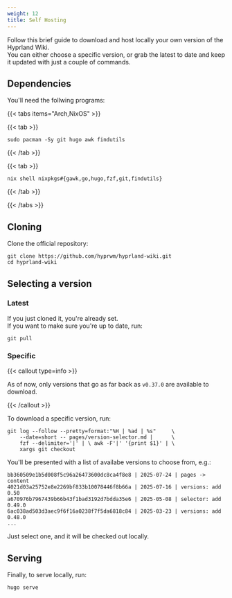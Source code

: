 ```yaml
---
weight: 12
title: Self Hosting
---
```


Follow this brief guide to download and host locally your own version of the Hyprland Wiki.  
You can either choose a specific version, or grab the latest to date and keep it updated with just a couple of commands.

## Dependencies

You'll need the follwing programs:

{{< tabs items="Arch,NixOS" >}}

{{< tab >}}

```shell
sudo pacman -Sy git hugo awk findutils
```

{{< /tab >}}

{{< tab >}}

```shell
nix shell nixpkgs#{gawk,go,hugo,fzf,git,findutils}
```

{{< /tab >}}

{{< /tabs >}}

## Cloning

Clone the official repository:

```shell
git clone https://github.com/hyprwm/hyprland-wiki.git
cd hyprland-wiki
```

## Selecting a version

### Latest
If you just cloned it, you're already set.  
If you want to make sure you're up to date, run:

```shell
git pull
```

### Specific

{{< callout type=info >}}

As of now, only versions that go as far back as `v0.37.0` are available to download.

{{< /callout >}}

To download a specific version, run:

```shell
git log --follow --pretty=format:"%H | %ad | %s"     \
    --date=short -- pages/version-selector.md |      \
    fzf --delimiter='|' | \ awk -F'|' '{print $1}' | \
    xargs git checkout
```
You'll be presented with a list of availabe versions to choose from, e.g.:

```plain
bb360509e1b5d008f5c96a26473600dc8ca4f8e8 | 2025-07-24 | pages -> content
4021d03a25752e8e2269bf833b10078446f8b66a | 2025-07-16 | versions: add 0.50
a670976b7967439b66b43f1bad3192d7bdda35e6 | 2025-05-08 | selector: add 0.49.0
6ac038ad503d3aec9f6f16a0238f7f5da6818c84 | 2025-03-23 | versions: add 0.48.0
...
```
Just select one, and it will be checked out locally.

## Serving

Finally, to serve locally, run:

```shell
hugo serve
```